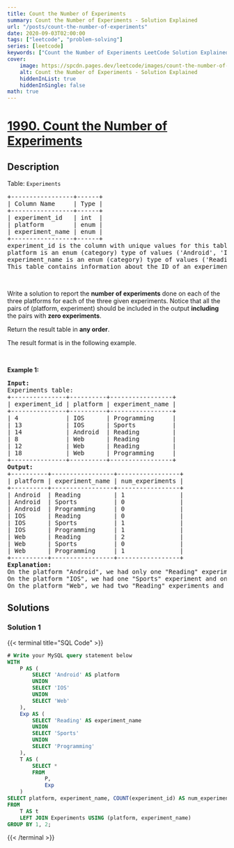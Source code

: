 ```yaml
---
title: Count the Number of Experiments
summary: Count the Number of Experiments - Solution Explained
url: "/posts/count-the-number-of-experiments"
date: 2020-09-03T02:00:00
tags: ["leetcode", "problem-solving"]
series: [leetcode]
keywords: ["Count the Number of Experiments LeetCode Solution Explained in all languages", "1990", "leetcode question 1990", "Count the Number of Experiments", "LeetCode", "leetcode solution in Python3 C++ Java Go PHP Ruby Swift TypeScript Rust C# JavaScript C", "GeeksforGeeks", "InterviewBit", "Coding Ninjas", "HackerRank", "HackerEarth", "CodeChef", "TopCoder", "AlgoExpert", "freeCodeCamp", "Codeforces", "GitHub", "AtCoder", "Samir Paul"]
cover:
    image: https://spcdn.pages.dev/leetcode/images/count-the-number-of-experiments.webp
    alt: Count the Number of Experiments - Solution Explained
    hiddenInList: true
    hiddenInSingle: false
math: true
---
```



# [1990. Count the Number of Experiments](https://leetcode.com/problems/count-the-number-of-experiments)


## Description

<p>Table: <code>Experiments</code></p>

<pre>
+-----------------+------+
| Column Name     | Type |
+-----------------+------+
| experiment_id   | int  |
| platform        | enum |
| experiment_name | enum |
+-----------------+------+
experiment_id is the column with unique values for this table.
platform is an enum (category) type of values (&#39;Android&#39;, &#39;IOS&#39;, &#39;Web&#39;).
experiment_name is an enum (category) type of values (&#39;Reading&#39;, &#39;Sports&#39;, &#39;Programming&#39;).
This table contains information about the ID of an experiment done with a random person, the platform used to do the experiment, and the name of the experiment.
</pre>

<p>&nbsp;</p>

<p>Write a solution to report the <strong>number of experiments</strong> done on each of the three platforms for each of the three given experiments. Notice that all the pairs of (platform, experiment) should be included in the output <strong>including</strong> the pairs with <strong>zero experiments</strong>.</p>

<p>Return the result table in <strong>any order</strong>.</p>

<p>The&nbsp;result format is in the following example.</p>

<p>&nbsp;</p>
<p><strong class="example">Example 1:</strong></p>

<pre>
<strong>Input:</strong>
Experiments table:
+---------------+----------+-----------------+
| experiment_id | platform | experiment_name |
+---------------+----------+-----------------+
| 4             | IOS      | Programming     |
| 13            | IOS      | Sports          |
| 14            | Android  | Reading         |
| 8             | Web      | Reading         |
| 12            | Web      | Reading         |
| 18            | Web      | Programming     |
+---------------+----------+-----------------+
<strong>Output:</strong> 
+----------+-----------------+-----------------+
| platform | experiment_name | num_experiments |
+----------+-----------------+-----------------+
| Android  | Reading         | 1               |
| Android  | Sports          | 0               |
| Android  | Programming     | 0               |
| IOS      | Reading         | 0               |
| IOS      | Sports          | 1               |
| IOS      | Programming     | 1               |
| Web      | Reading         | 2               |
| Web      | Sports          | 0               |
| Web      | Programming     | 1               |
+----------+-----------------+-----------------+
<strong>Explanation:</strong> 
On the platform &quot;Android&quot;, we had only one &quot;Reading&quot; experiment.
On the platform &quot;IOS&quot;, we had one &quot;Sports&quot; experiment and one &quot;Programming&quot; experiment.
On the platform &quot;Web&quot;, we had two &quot;Reading&quot; experiments and one &quot;Programming&quot; experiment.
</pre>

## Solutions

### Solution 1

<!-- tabs:start -->

{{< terminal title="SQL Code" >}}
```sql
# Write your MySQL query statement below
WITH
    P AS (
        SELECT 'Android' AS platform
        UNION
        SELECT 'IOS'
        UNION
        SELECT 'Web'
    ),
    Exp AS (
        SELECT 'Reading' AS experiment_name
        UNION
        SELECT 'Sports'
        UNION
        SELECT 'Programming'
    ),
    T AS (
        SELECT *
        FROM
            P,
            Exp
    )
SELECT platform, experiment_name, COUNT(experiment_id) AS num_experiments
FROM
    T AS t
    LEFT JOIN Experiments USING (platform, experiment_name)
GROUP BY 1, 2;
```
{{< /terminal >}}

<!-- tabs:end -->

<!-- end -->
